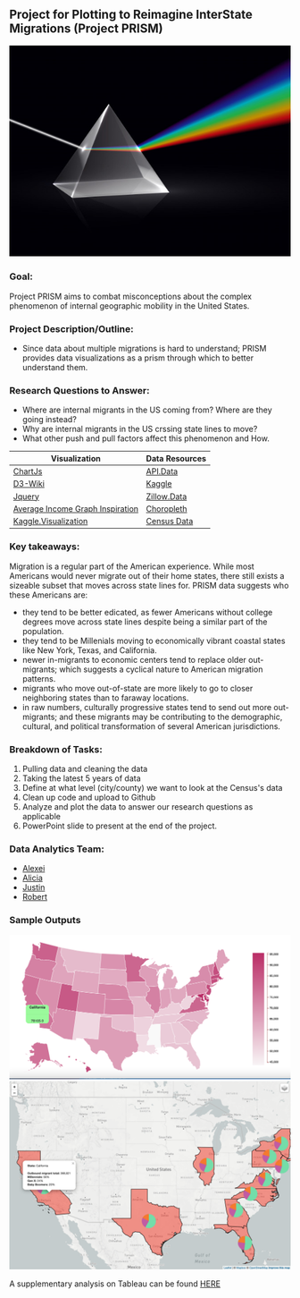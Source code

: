 ## Project for Plotting to Reimagine InterState Migrations (Project PRISM) 

![Prism](Images/prism.jpg)

### Goal:
Project PRISM aims to combat misconceptions about the complex phenomenon of internal geographic mobility in the United States.  

### Project Description/Outline:
* Since data about multiple migrations is hard to understand; PRISM provides data visualizations as a prism through which to better understand them.

### Research Questions to Answer:
* Where are internal migrants in the US coming from? Where are they going instead?
* Why are internal migrants in the US crssing state lines to move? 
* What other push and pull factors affect this phenomenon and How. 

|         Visualization         | Data Resources |
|------------------------------------|------------------------------------|
| [ChartJs]( https://www.chartjs.org/)| [API.Data](https://api.data.gov/) | 
| [D3-Wiki](https://d3-wiki.readthedocs.io/zh_CN/master/Gallery/) |[Kaggle](https://www.kaggle.com/) | 
| [Jquery](https://jquery.com/%7C) |[Zillow.Data](https://www.zillow.com/research/data/) |
| [Average Income Graph Inspiration](https://infogram.com/average-house-prices-1hdw2jozvvke6l0)| [Choropleth](https://bl.ocks.org/wboykinm/dbbe50d1023f90d4e241712395c27fb3)|
| [Kaggle.Visualization](https://www.kaggle.com/kaushiksuresh147/data-visualization-cheat-cheats-and-resources) | [Census Data](https://www.census.gov/data/tables/time-series/demo/income-poverty/historical-income-households.html) |

### Key takeaways:
Migration is a regular part of the American experience. While most Americans would never migrate out of their home states, there still exists a sizeable subset that moves across state lines for. PRISM data suggests who these Americans are: 

- they tend to be better edicated, as fewer Americans without college degrees move across state lines despite being a similar part of the population. 
- they tend to be Millenials moving to economically vibrant coastal states like New York, Texas, and California. 
- newer in-migrants to economic centers tend to replace older out-migrants; which suggests a cyclical nature to American migration patterns. 
- migrants who move out-of-state are more likely to go to closer neighboring states than to faraway locations. 
- in raw numbers, culturally progressive states tend to send out more out-migrants; and these migrants may be contributing to the demographic, cultural, and political transformation of several American jurisdictions. 
 
### Breakdown of Tasks:
1. Pulling data and cleaning the data 
2. Taking the latest 5 years of data
3. Define at what level (city/county) we want to look at the Census's data
4. Clean up code and upload to Github
5. Analyze and plot the data to answer our research questions as applicable
6. PowerPoint slide to present at the end of the project.

### Data Analytics Team:
* [Alexei](https://github.com/CaliFlowers)
* [Alicia](https://github.com/aliciasply)
* [Justin](https://github.com/jacance)
* [Robert](https://github.com/roborgain1)

### Sample Outputs
![PRISM Map of Median Incomes in the United States](Images/Choropleth.png)
![PRISM Atlas of US](Images/8_atlas.png)

A supplementary analysis on Tableau can be found [HERE](https://public.tableau.com/profile/alexei.flores#!/vizhome/PRISMonTableau/Story1?publish=yes)


